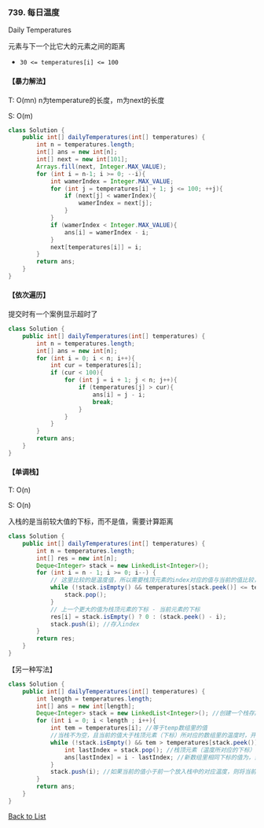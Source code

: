 ### 739. 每日温度

Daily Temperatures

元素与下一个比它大的元素之间的距离

- `30 <= temperatures[i] <= 100`

#### 【暴力解法】

T: O(mn) n为temperature的长度，m为next的长度

S: O(m)

```java
class Solution {
    public int[] dailyTemperatures(int[] temperatures) {
        int n = temperatures.length;
        int[] ans = new int[n];
        int[] next = new int[101];
        Arrays.fill(next, Integer.MAX_VALUE);
        for (int i = n-1; i >= 0; --i){
            int wamerIndex = Integer.MAX_VALUE;
            for (int j = temperatures[i] + 1; j <= 100; ++j){
                if (next[j] < wamerIndex){
                    wamerIndex = next[j];
                }
            }
            if (wamerIndex < Integer.MAX_VALUE){
                ans[i] = wamerIndex - i;
            }
            next[temperatures[i]] = i;
        }
        return ans;
    }
}
```



#### 【依次遍历】

提交时有一个案例显示超时了

```java
class Solution {
    public int[] dailyTemperatures(int[] temperatures) {
        int n = temperatures.length;
        int[] ans = new int[n];
        for (int i = 0; i < n; i++){
            int cur = temperatures[i];
            if (cur < 100){
                for (int j = i + 1; j < n; j++){
                    if (temperatures[j] > cur){
                        ans[i] = j - i;
                        break;
                    }
                }
            }
        }
        return ans;
    }
}
```





#### 【单调栈】

T: O(n)

S: O(n)

入栈的是当前较大值的下标，而不是值，需要计算距离

```java
class Solution {
    public int[] dailyTemperatures(int[] temperatures) {
        int n = temperatures.length;
        int[] res = new int[n];
        Deque<Integer> stack = new LinkedList<Integer>();
        for (int i = n - 1; i >= 0; i--) {
          	// 这里比较的是温度值，所以需要栈顶元素的index对应的值与当前的值比较，temperatures[stack.peek()]
            while (!stack.isEmpty() && temperatures[stack.peek()] <= temperatures[i]) {
                stack.pop();
            }
          	// 上一个更大的值为栈顶元素的下标 - 当前元素的下标
            res[i] = stack.isEmpty() ? 0 : (stack.peek() - i);
            stack.push(i); //存入index
        }
        return res;
    }
}
```



【另一种写法】

```java
class Solution {
    public int[] dailyTemperatures(int[] temperatures) {
        int length = temperatures.length;
        int[] ans = new int[length];
        Deque<Integer> stack = new LinkedList<Integer>(); //创建一个栈存放温度对应的下标
        for (int i = 0; i < length ; i++){
            int tem = temperatures[i]; //等于temp数组里的值
            //当栈不为空，且当前的值大于栈顶元素（下标）所对应的数组里的温度时，开始循环
            while (!stack.isEmpty() && tem > temperatures[stack.peek()]){
                int lastIndex = stack.pop(); //栈顶元素（温度所对应的下标）弹出
                ans[lastIndex] = i - lastIndex; //新数组里相同下标的值为，当前遍历到的下标-栈顶元素
            }
            stack.push(i); //如果当前的值小于前一个放入栈中的对应温度，则将当前值的下标存放进栈里
        }
        return ans;
    }
}
```





[Back to List](https://github.com/xiaoshuzhao/leetcode-notes-java/blob/main/%E6%95%B0%E6%8D%AE%E7%BB%93%E6%9E%84/%E6%A0%88%E4%B8%8E%E9%98%9F%E5%88%97/Stack%20%26%20Queue%20List.md)
